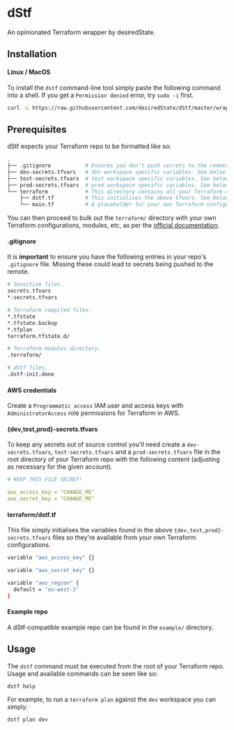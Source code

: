# dStf

An opinionated Terraform wrapper by desiredState.

## Installation

#### Linux / MacOS

To install the `dstf` command-line tool simply paste the following command into a shell. If you get a `Permission denied` error, try `sudo -i` first.

```sh
curl -L https://raw.githubusercontent.com/desiredState/dStf/master/wrapper.sh > /usr/local/bin/dstf && chmod +x /usr/local/bin/dstf
```

## Prerequisites

dStf expects your Terraform repo to be formatted like so:

```sh
.
├── .gitignore           # Ensures you don't push secrets to the remote. See below for content.
├── dev-secrets.tfvars   # dev workspace specific variables. See below for content.
├── test-secrets.tfvars  # test workspace specific variables. See below for content.
├── prod-secrets.tfvars  # prod workspace specific variables. See below for content.
└── terraform            # This directory contains all your Terraform configurations.
    ├── dstf.tf          # This initialises the above tfvars. See below for content.
    └── main.tf          # A placeholder for your own Terraform configuration.
```

You can then proceed to bulk out the `terraform/` directory with your own Terraform configurations, modules, etc, as per the [official documentation](https://www.terraform.io/intro/getting-started/build.html).

#### .gitignore
It is **important** to ensure you have the following entries in your repo's `.gitignore` file. Missing these could lead to secrets being pushed to the remote.

```sh
# Sensitive files.
secrets.tfvars
*-secrets.tfvars

# Terraform compiled files.
*.tfstate
*.tfstate.backup
*.tfplan
terraform.tfstate.d/

# Terraform modules directory.
.terraform/

# dStf files.
.dstf-init.done
```

#### AWS credentials

Create a `Programmatic access` IAM user and access keys with `AdministratorAccess` role permissions for Terraform in AWS.

#### {dev,test,prod}-secrets.tfvars

To keep any secrets out of source control you'll need create a `dev-secrets.tfvars`, `test-secrets.tfvars` and a `prod-secrets.tfvars` file in the root directory of your Terraform repo with the following content (adjusting as necessary for the given account).

```yaml
# KEEP THIS FILE SECRET!

aws_access_key = "CHANGE_ME"
aws_secret_key = "CHANGE_ME"
```

#### terraform/dstf.tf

This file simply initialises the variables found in the above `{dev,test,prod}-secrets.tfvars` files so they're available from your own Terraform configurations.

```sh
variable "aws_access_key" {}

variable "aws_secret_key" {}

variable "aws_region" {
  default = "eu-west-2"
}
```

#### Example repo

A dStf-compatible example repo can be found in the `example/` directory.

## Usage

The `dstf` command must be executed from the root of your Terraform repo. Usage and available commands can be seen like so:

```sh
dstf help
```

For example, to run a `terraform plan` against the `dev` workspace you can simply:

```sh
dstf plan dev
```
